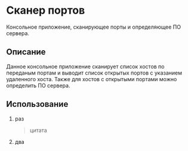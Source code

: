 # Сканер портов
Консольное приложение, сканирующее порты и определяющее ПО сервера.

## Описание

Данное консольное приложение сканирует список хостов по переданым портам и выводит список открытых портов с
указанием удаленного хоста. Также для хостов с открытыми портами можно определить ПО сервера.

## Использование

1.  раз
    > цитата
5.  два
